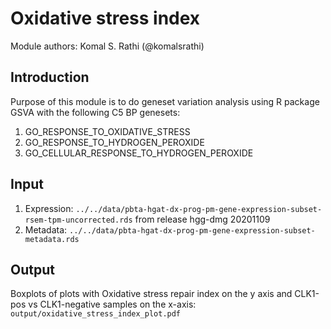 # Oxidative stress index

Module authors: Komal S. Rathi (@komalsrathi)

## Introduction

Purpose of this module is to do geneset variation analysis using R package GSVA with the following C5 BP genesets:

1. GO_RESPONSE_TO_OXIDATIVE_STRESS
2. GO_RESPONSE_TO_HYDROGEN_PEROXIDE
3. GO_CELLULAR_RESPONSE_TO_HYDROGEN_PEROXIDE

## Input

1. Expression: `../../data/pbta-hgat-dx-prog-pm-gene-expression-subset-rsem-tpm-uncorrected.rds` from release hgg-dmg 20201109
2. Metadata: `../../data/pbta-hgat-dx-prog-pm-gene-expression-subset-metadata.rds`

## Output

Boxplots of plots with Oxidative stress repair index on the y axis and CLK1-pos vs CLK1-negative samples on the x-axis: `output/oxidative_stress_index_plot.pdf`